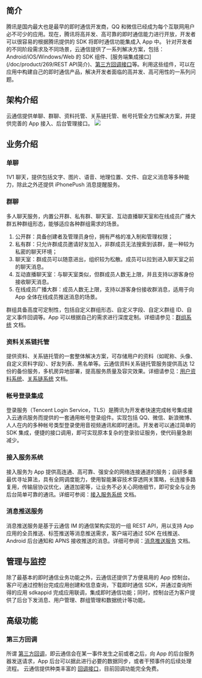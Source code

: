 ## 简介
腾讯是国内最大也是最早的即时通信开发商，QQ 和微信已经成为每个互联网用户必不可少的应用。现在，腾讯将高并发、高可靠的即时通信能力进行开放，开发者可以很容易的根据腾讯提供的 SDK 将即时通信功能集成入 App 中。
针对开发者的不同阶段需求及不同场景，云通信提供了一系列解决方案，包括：Android/iOS/Windows/Web 的 SDK 组件、[服务端集成接口](/doc/product/269/REST API简介)、[第三方回调接口](/doc/product/269/第三方回调简介)等。利用这些组件，可以在应用中构建自己的即时通信产品，解决开发者面临的高并发、高可用性的一系列问题。

## 架构介绍
云通信提供单聊、群聊、资料托管、关系链托管、帐号托管全方位解决方案，并提供完善的 App 接入、后台管理接口。
![](http://imgcache.tcecqpoc.fsphere.cn/image/mccdn.qcloud.com/static/img/2537be0f0b0a8d68b2c8547f1979537f/image.png)

## 业务介绍
### 单聊
1V1 聊天，提供包括文字、图片、语音、地理位置、文件、自定义消息等多种能力，除此之外还提供 iPhonePush 消息提醒服务。

### 群聊
多人聊天服务，内置公开群、私有群、聊天室、互动直播聊天室和在线成员广播大群五种群组形态，能够适应各种群组需求的场景。

1. 公开群：具备创建者及管理员身份，拥有严格的准入制和管理权限；
2. 私有群：只允许群成员邀请好友加入，非群成员无法搜索到该群，是一种较为私密的聊天环境；
3. 聊天室：群成员可以随意进出，组织较为松散。成员可以拉到进入聊天室之前的聊天消息。
4. 互动直播聊天室：与聊天室类似，但群成员人数无上限，并且支持以游客身份接收聊天消息。
5. 在线成员广播大群：成员人数无上限，支持以游客身份接收群消息，适用于向 App 全体在线成员推送消息的场景。

群组具备高度可定制性，包括自定义群组形态、自定义字段、自定义群组 ID、自定义事件回调等。App 可以根据自己的需求进行深度定制。详细请参见：[群组系统](/doc/product/269/群组系统) 文档。

### 资料关系链托管
提供资料、关系链托管的一套整体解决方案，可存储用户的资料（如昵称、头像、自定义资料字段）、好友列表、黑名单等。云通信资料关系链托管服务提供高达 12 份的备份服务，多机房异地部署，提高服务质量及容灾效果。详细请参见：[用户资料系统](/doc/product/269/资料系统)、[关系链系统](/doc/product/269/关系链系统) 文档。

### 帐号登录集成
登录服务（Tencent Login Service，TLS）是腾讯为开发者快速完成帐号集成接入云通讯服务而提供的一套通用帐号登录组件。实现包括 QQ、微信、新浪微博、人人在内的多种帐号类型登录使用音视频通讯和即时通讯。开发者可以通过简单的 SDK 集成，便捷的接口调用，即可实现原本复杂的登录验证服务，使代码量急剧减少。

### 接入服务系统
接入服务为 App 提供高连通、高可靠、强安全的网络连接通道的服务；自研多重最优寻址算法，具有全网调度能力，使用智能兼容技术穿透网关策略，长连接多路复用，传输层协议优化，通道加密等，让业务不必关心网络细节，即可安全与业务后台简单可靠的通讯。详细可参阅：[接入服务系统](/doc/product/269/接入服务系统) 文档。

### 消息推送服务
消息推送服务是基于云通信 IM 的通信架构实现的一组 REST API，用以支持 App 应用的全员推送、标签推送等消息推送需求，客户端可通过 SDK 在线推送、Android  后台通知和 APNS 接收推送的消息。详细可参阅：[消息推送服务](/doc/product/269/消息推送服务) 文档。

## 管理与监控
除了最基本的即时通信业务功能之外，云通信还提供了方便易用的 App 控制台。客户可通过控制台完成应用创建和信息查询，下载即时通信 SDK，并通过查询所得的应用 sdkappid 完成应用联调，集成即时通信功能；同时，控制台还为客户提供了后台下发消息、用户管理、群组管理和数据统计等功能。

## 高级功能
### 第三方回调
所谓 [第三方回调](/doc/product/269/第三方回调简介)，即云通信会在某一事件发生之前或者之后，向 App 的后台服务器发送请求，App 后台可以据此进行必要的数据同步，或者干预事件的后续处理流程。
云通信提供种类丰富的 [回调接口](/doc/product/269/回调命令列表)，目前回调功能完全免费。
